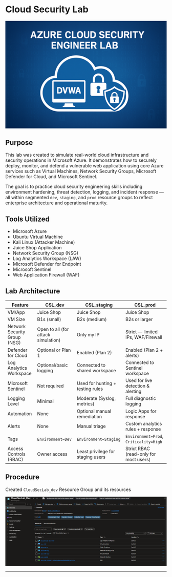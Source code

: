 # Cloud Security Lab

<div align=center>
    <img src="images/hero.png" alt="hero image" width=800/><br />
</div>

## Purpose

This lab was created to simulate real-world cloud infrastructure and security operations in Microsoft Azure. It demonstrates how to securely deploy, monitor, and defend a vulnerable web application using core Azure services such as Virtual Machines, Network Security Groups, Microsoft Defender for Cloud, and Microsoft Sentinel.

The goal is to practice cloud security engineering skills including environment hardening, threat detection, logging, and incident response — all within segmented `dev`, `staging`, and `prod` resource groups to reflect enterprise architecture and operational maturity.


## Tools Utilized

* Microsoft Azure
* Ubuntu Virtual Machine
* Kali Linux (Attacker Machine)
* Juice Shop Application
* Network Security Group (NSG)
* Log Analytics Workspace (LAW)
* Microsoft Defender for Endpoint
* Microsoft Sentinel
* Web Application Firewall (WAF)

## Lab Architecture

| Feature                         | CSL_dev                        | CSL_staging                              | CSL_prod                                |
|---------------------------------|--------------------------------|-------------------------------------------|------------------------------------------|
| VM/App                          | Juice Shop              | Juice Shop                         | Juice Shop                        |
| VM Size                         | B1s (small)                    | B2s (medium)                              | B2s or larger                            |
| Network Security Group (NSG)    | Open to all (for attack simulation) | Only my IP                        | Strict — limited IPs, WAF/Firewall       |
| Defender for Cloud              | Optional or Plan 1             |  Enabled (Plan 2)                        |  Enabled (Plan 2 + alerts)             |
| Log Analytics Workspace         | Optional/basic logging         | Connected to shared workspace             |  Connected to Sentinel workspace       |
| Microsoft Sentinel              | Not required                   | Used for hunting + testing rules          |  Used for live detection & alerting    |
| Logging Level                   | Minimal                        | Moderate (Syslog, metrics)                |  Full diagnostic logging               |
| Automation                      | None                           | Optional manual remediation               |  Logic Apps for response               |
| Alerts                          | None                           | Manual triage                             |  Custom analytics rules + response     |
| Tags                            | `Environment=Dev`              | `Environment=Staging`                     | `Environment=Prod`, `Criticality=High`  |
| Access Controls (RBAC)          | Owner access                   | Least privilege for staging users         | Strict RBAC (read-only for most users)  |


## Procedure

Created `CloudSecLab_dev` Resource Group and its resources

<div align=center>
    <img src="images/resource_group_dev.png" alt="dev resource group" width=800/><br />
</div>
 
<hr>

